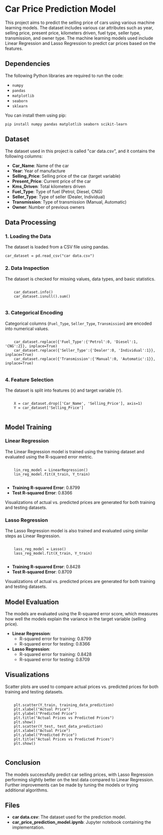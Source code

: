 
<body>
    <h1>Car Price Prediction Model</h1>
    <p>This project aims to predict the selling price of cars using various machine learning models. The dataset includes various car attributes such as year, selling price, present price, kilometers driven, fuel type, seller type, transmission, and owner type. The machine learning models used include Linear Regression and Lasso Regression to predict car prices based on the features.</p>
    <h2>Dependencies</h2>
    <p>The following Python libraries are required to run the code:</p>
    <ul>
        <li><code>numpy</code></li>
        <li><code>pandas</code></li>
        <li><code>matplotlib</code></li>
        <li><code>seaborn</code></li>
        <li><code>sklearn</code></li>
    </ul>
    <p>You can install them using pip:</p>
    <pre><code>pip install numpy pandas matplotlib seaborn scikit-learn</code></pre>
    <h2>Dataset</h2>
    <p>The dataset used in this project is called "car data.csv", and it contains the following columns:</p>
    <ul>
        <li><strong>Car_Name</strong>: Name of the car</li>
        <li><strong>Year</strong>: Year of manufacture</li>
        <li><strong>Selling_Price</strong>: Selling price of the car (target variable)</li>
        <li><strong>Present_Price</strong>: Current price of the car</li>
        <li><strong>Kms_Driven</strong>: Total kilometers driven</li>
        <li><strong>Fuel_Type</strong>: Type of fuel (Petrol, Diesel, CNG)</li>
        <li><strong>Seller_Type</strong>: Type of seller (Dealer, Individual)</li>
        <li><strong>Transmission</strong>: Type of transmission (Manual, Automatic)</li>
        <li><strong>Owner</strong>: Number of previous owners</li>
    </ul>
    <h2>Data Processing</h2>
    <h3>1. Loading the Data</h3>
    <p>The dataset is loaded from a CSV file using pandas.</p>
    <pre><code>car_dataset = pd.read_csv("car data.csv")</code></pre>
    <h3>2. Data Inspection</h3>
    <p>The dataset is checked for missing values, data types, and basic statistics.</p>
    <pre><code>
    car_dataset.info()
    car_dataset.isnull().sum()
    </code></pre>
    <h3>3. Categorical Encoding</h3>
    <p>Categorical columns (<code>Fuel_Type</code>, <code>Seller_Type</code>, <code>Transmission</code>) are encoded into numerical values.</p>
    <pre><code>
    car_dataset.replace({'Fuel_Type':{'Petrol':0, 'Diesel':1, 'CNG':2}}, inplace=True)
    car_dataset.replace({'Seller_Type':{'Dealer':0, 'Individual':1}}, inplace=True)
    car_dataset.replace({'Transmission':{'Manual':0, 'Automatic':1}}, inplace=True)
    </code></pre>
    <h3>4. Feature Selection</h3>
    <p>The dataset is split into features (<code>X</code>) and target variable (<code>Y</code>).</p>
    <pre><code>
    X = car_dataset.drop(['Car_Name', 'Selling_Price'], axis=1)
    Y = car_dataset['Selling_Price']
    </code></pre>
    <h2>Model Training</h2>
    <h3>Linear Regression</h3>
    <p>The Linear Regression model is trained using the training dataset and evaluated using the R-squared error metric.</p>
    <pre><code>
    lin_reg_model = LinearRegression()
    lin_reg_model.fit(X_train, Y_train)
    </code></pre>
    <ul>
        <li><strong>Training R-squared Error</strong>: 0.8799</li>
        <li><strong>Test R-squared Error</strong>: 0.8366</li>
    </ul>
    <p>Visualizations of actual vs. predicted prices are generated for both training and testing datasets.</p>
    <h3>Lasso Regression</h3>
    <p>The Lasso Regression model is also trained and evaluated using similar steps as Linear Regression.</p>
    <pre><code>
    lass_reg_model = Lasso()
    lass_reg_model.fit(X_train, Y_train)
    </code></pre>
    <ul>
        <li><strong>Training R-squared Error</strong>: 0.8428</li>
        <li><strong>Test R-squared Error</strong>: 0.8709</li>
    </ul>
    <p>Visualizations of actual vs. predicted prices are generated for both training and testing datasets.</p>
    <h2>Model Evaluation</h2>
    <p>The models are evaluated using the R-squared error score, which measures how well the models explain the variance in the target variable (selling price).</p>
    <ul>
        <li><strong>Linear Regression</strong>: 
            <ul>
                <li>R-squared error for training: 0.8799</li>
                <li>R-squared error for testing: 0.8366</li>
            </ul>
        </li>
        <li><strong>Lasso Regression</strong>: 
            <ul>
                <li>R-squared error for training: 0.8428</li>
                <li>R-squared error for testing: 0.8709</li>
            </ul>
        </li>
    </ul>
    <h2>Visualizations</h2>
    <p>Scatter plots are used to compare actual prices vs. predicted prices for both training and testing datasets.</p>
    <pre><code>
    plt.scatter(Y_train, training_data_prediction)
    plt.xlabel("Actual Price")
    plt.ylabel("Predicted Price")
    plt.title("Actual Prices vs Predicted Prices")
    plt.show()
    plt.scatter(Y_test, test_data_prediction)
    plt.xlabel("Actual Price")
    plt.ylabel("Predicted Price")
    plt.title("Actual Prices vs Predicted Prices")
    plt.show()
    </code></pre>
    <h2>Conclusion</h2>
    <p>The models successfully predict car selling prices, with Lasso Regression performing slightly better on the test data compared to Linear Regression. Further improvements can be made by tuning the models or trying additional algorithms.</p>
    <h2>Files</h2>
    <ul>
        <li><strong>car data.csv</strong>: The dataset used for the prediction model.</li>
        <li><strong>car_price_prediction_model.ipynb</strong>: Jupyter notebook containing the implementation.</li>
    </ul>

</body>
</html>
